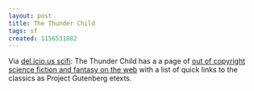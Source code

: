 ```yaml
---
layout: post
title: The Thunder Child
tags: sf
created: 1156531082
---
```

Via <a href="http://del.icio.us/tag/scifi">del.icio.us scifi</a>:  The Thunder Child has a a page of <a href="http://thethunderchild.com/Books/OutofCopyright.html">out of copyright science fiction and fantasy on the web</a> with a list of quick links to the classics as Project Gutenberg etexts.
